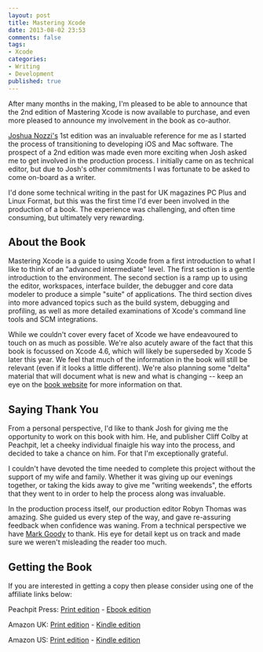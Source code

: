 ```yaml
---
layout: post
title: Mastering Xcode
date: 2013-08-02 23:53
comments: false
tags:
- Xcode
categories:
- Writing
- Development
published: true
---
```


After many months in the making, I'm pleased to be able to announce that the 2nd edition of Mastering Xcode is now available to purchase, and even more pleased to announce my involvement in the book as co-author.

[Joshua Nozzi's][] 1st edition was an invaluable reference for me as I started the process of transitioning to developing iOS and Mac software. The prospect of a 2nd edition was made even more exciting when Josh asked me to get involved in the production process. I initially came on as technical editor, but due to Josh's other commitments I was fortunate to be asked to come on-board as a writer.

I'd done some technical writing in the past for UK magazines PC Plus and Linux Format, but this was the first time I'd ever been involved in the production of a book. The experience was challenging, and often time consuming, but ultimately very rewarding.

## About the Book

Mastering Xcode is a guide to using Xcode from a first introduction to what I like to think of an "advanced intermediate" level. The first section is a gentle introduction to the environment. The second section is a ramp up to using the editor, workspaces, interface builder, the debugger and core data modeler to produce a simple "suite" of applications. The third section dives into more advanced topics such as the build system, debugging and profiling, as well as more detailed examinations of Xcode's command line tools and SCM integrations.

While we couldn't cover every facet of Xcode we have endeavoured to touch on as much as possible. We're also acutely aware of the fact that this book is focussed on Xcode 4.6, which will likely be superseded by Xcode 5 later this year. We feel that much of the information in the book will still be relevant (even if it looks a little different). We're also planning some "delta" material that will document what is new and what is changing -- keep an eye on the [book website][] for more information on that.

## Saying Thank You

From a personal perspective, I'd like to thank Josh for giving me the opportunity to work on this book with him. He, and publisher Cliff Colby at Peachpit, let a cheeky individual finaigle his way into the process, and decided to take a chance on him. For that I'm exceptionally grateful.

I couldn't have devoted the time needed to complete this project without the support of my wife and family. Whether it was giving up our evenings together, or taking the kids away to give me "writing weekends", the efforts that they went to in order to help the process along was invaluable.

In the production process itself, our production editor Robyn Thomas was amazing. She guided us every step of the way, and gave re-assuring feedback when confidence was waning. From a technical perspective we have [Mark Goody][] to thank. His eye for detail kept us on track and made sure we weren't misleading the reader too much.

## Getting the Book

If you are interested in getting a copy then please consider using one of the affiliate links below:


Peachpit Press: [Print edition](http://click.linksynergy.com/link?id=34OBL5N2vk4&offerid=163295.1865024&type=2&murl=http%3A%2F%2Fwww.peachpit.com%2Fstore%2Fproduct.aspx%3Fisbn%3D0321861620) - [Ebook edition](http://click.linksynergy.com/link?id=34OBL5N2vk4&offerid=163295.1865246&type=2&murl=http%3A%2F%2Fwww.peachpit.com%2Fstore%2Fproduct.aspx%3Fisbn%3D0133091228)

Amazon UK: [Print edition](http://www.amazon.co.uk/gp/product/0321861620/ref=as_li_ss_tl?ie=UTF8&camp=1634&creative=19450&creativeASIN=0321861620&linkCode=as2&tag=chatswood-21) - [Kindle edition](http://www.amazon.co.uk/gp/product/B00DVLGLEY/ref=as_li_ss_tl?ie=UTF8&camp=1634&creative=19450&creativeASIN=B00DVLGLEY&linkCode=as2&tag=chatswood-21)

Amazon US: [Print edition](http://www.amazon.com/gp/product/0321861620/ref=as_li_ss_tl?ie=UTF8&camp=1789&creative=390957&creativeASIN=0321861620&linkCode=as2&tag=chatswood-20) - [Kindle edition](ttp://www.amazon.com/gp/product/B00DVLGLEY/ref=as_li_ss_tl?ie=UTF8&camp=1789&creative=390957&creativeASIN=B00DVLGLEY&linkCode=as2&tag=chatswood-20)

[Joshua Nozzi's]: http://joshua.nozzi.name/
[Mark Goody]: http://alpha.app.net/marramgrass
[book website]: http://xcodebook.com/
